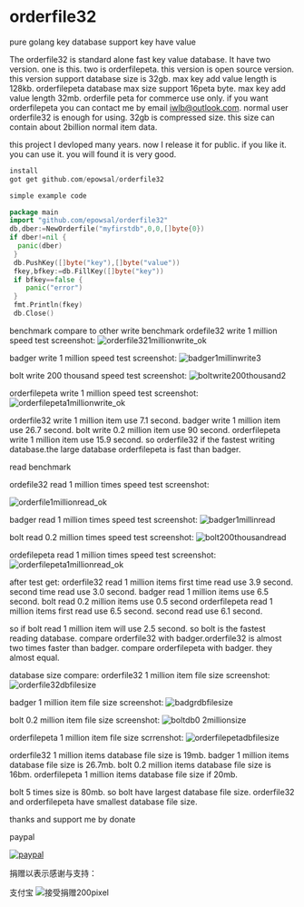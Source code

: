 # orderfile32
pure golang key database support key have value

The orderfile32 is standard alone fast key value database. It have two version. one is this. two is orderfilepeta. this version is open source version. this version support database size is 32gb. max key add value length is 128kb. orderfilepeta database max size support 16peta byte. max key add value length 32mb. orderfile peta for commerce use only. if you want orderfilepeta you can contact me by email iwlb@outlook.com. normal user orderfile32 is enough for using. 32gb is compressed size. this size can contain about 2billion normal item data.

this project I devloped many years.  now I release it for public. if you like it. you can use it. you will found it is very good.

```go
install
got get github.com/epowsal/orderfile32

simple example code

package main
import "github.com/epowsal/orderfile32"
db,dber:=NewOrderfile("myfirstdb",0,0,[]byte{0})
if dber!=nil {
  panic(dber)
 }
 db.PushKey([]byte("key"),[]byte("value"))
 fkey,bfkey:=db.FillKey([]byte("key"))
 if bfkey==false {
    panic("error")
 }
 fmt.Println(fkey)
 db.Close()
```

benchmark compare to other
write benchmark
ordefile32 write 1 million speed test screenshot:
![orderfile321millionwrite_ok](https://user-images.githubusercontent.com/89308109/132252057-2b5a2db1-1a17-477b-b6cf-55398b209d92.png)

badger write 1 million speed test screenshot:
![badger1millinwrite3](https://user-images.githubusercontent.com/89308109/132252146-2665c9a0-0262-4aea-a4a1-1b6ce3313bd5.png)

bolt write 200 thousand speed test screenshot:
![boltwrite200thousand2](https://user-images.githubusercontent.com/89308109/132252209-65c9fba6-9a8c-4ac9-887b-5efd471683ca.png)

orderfilepeta write 1 million speed test screenshot:
![orderfilepeta1millionwrite_ok](https://user-images.githubusercontent.com/89308109/132252496-f2679092-d3b8-4797-88fc-93841304fae6.png)


orderfile32 write 1 million item use 7.1 second.
badger write 1 million item use 26.7 second.
bolt write 0.2 million item use 90 second.
orderfilepeta write 1 million item use 15.9 second.
so orderfile32 if the fastest writing database.the large database orderfilepeta is fast than badger.




read benchmark

ordefile32 read 1 million times speed test screenshot:

![orderfile1millionread_ok](https://user-images.githubusercontent.com/89308109/132252648-ddee3fbb-22c0-4842-8c2f-6c060417d3a6.png)

badger read 1 million times speed test screenshot:
![badger1millinread](https://user-images.githubusercontent.com/89308109/132252718-1d84314f-d6ba-4e0e-8c3b-49e15f9e63e8.png)


bolt read 0.2 million times speed test screenshot:
![bolt200thousandread](https://user-images.githubusercontent.com/89308109/132252788-72817324-3438-4d85-9346-d02a9ff8e68f.png)


ordefilepeta read 1 million times speed test screenshot:
![orderfilepeta1millionread_ok](https://user-images.githubusercontent.com/89308109/132252840-3da20e92-c003-4d83-a868-c9b2176e4a26.png)


after test get:
orderfile32 read 1 million items first time read use 3.9 second. second time read use 3.0 second.
badger read 1 million items use 6.5 second.
bolt read 0.2 million items use 0.5 second
orderfilepeta read 1 million items first read
use 6.5 second. second read use 6.1 second.

so if bolt read 1 million item will use 2.5 second.
so bolt is the fastest reading database.
compare orderfile32 with badger.orderfile32 is almost two times faster than badger.
compare orderfilepeta with badger. they almost equal.


database size compare:
orderfile32 1 million item file size screenshot:
![orderfile32dbfilesize](https://user-images.githubusercontent.com/89308109/132254467-af67856c-2711-4029-bb0f-41c697d881fe.png)

badger 1 million item file size screenshot:
![badgrdbfilesize](https://user-images.githubusercontent.com/89308109/132254489-8b605fd6-3339-4787-8fcc-f6d9ae62295b.png)

bolt 0.2 million item file size screenshot:
![boltdb0 2millionsize](https://user-images.githubusercontent.com/89308109/132254540-56640ca8-b5bc-45ba-99e4-ac16fbbd259d.png)

orderfilepeta 1 million item file size scrrenshot:
![orderfilepetadbfilesize](https://user-images.githubusercontent.com/89308109/132254583-ebbaaafe-03bd-4d57-846f-f86ad1d6dea0.png)


orderfile32 1 million items database file size is 19mb.
badger 1 million items database file size is 26.7mb.
bolt 0.2 million items database file size is 16bm.
orderfilepeta 1 million items database file size if 20mb.

bolt 5 times size is 80mb.
so bolt have largest database file size.
orderfile32 and orderfilepeta have smallest database file size.


thanks and support me by donate

paypal


[![paypal](https://www.paypalobjects.com/en_US/i/btn/btn_donateCC_LG.gif)](https://www.paypal.com/cgi-bin/webscr?cmd=_s-xclick&hosted_button_id=6P5BWRBCKHHJN)


捐赠以表示感谢与支持：

支付宝
![接受捐赠200pixel](https://user-images.githubusercontent.com/89308109/132255156-1926b435-d628-40a8-89a2-1682f2e69a69.png)





